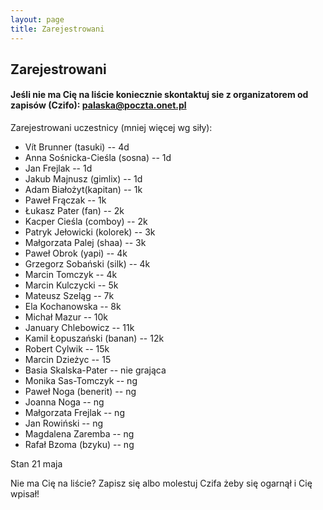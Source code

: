 ```yaml
---
layout: page
title: Zarejestrowani
---
```


## Zarejestrowani

#### Jeśli nie ma Cię na liście koniecznie skontaktuj sie z organizatorem od zapisów (Czifo): palaska@poczta.onet.pl

Zarejestrowani uczestnicy (mniej więcej wg siły):


- Vít Brunner (tasuki) -- 4d
- Anna Sośnicka-Cieśla (sosna) -- 1d
- Jan Frejlak -- 1d
- Jakub Majnusz (gimlix) -- 1d
- Adam Białożyt(kapitan) -- 1k
- Paweł Frączak -- 1k
- Łukasz Pater (fan) -- 2k
- Kacper Cieśla (comboy) -- 2k
- Patryk Jełowicki (kolorek) -- 3k
- Małgorzata Palej (shaa) -- 3k
- Paweł Obrok (yapi) -- 4k
- Grzegorz Sobański (silk) -- 4k
- Marcin Tomczyk -- 4k
- Marcin Kulczycki -- 5k
- Mateusz Szeląg -- 7k
- Ela Kochanowska -- 8k
- Michał Mazur -- 10k
- January Chlebowicz -- 11k
- Kamil Łopuszański (banan) -- 12k
- Robert Cylwik -- 15k
- Marcin Dzieżyc -- 15
- Basia Skalska-Pater -- nie grająca
- Monika Sas-Tomczyk -- ng
- Paweł Noga (benerit) -- ng
- Joanna Noga -- ng
- Małgorzata Frejlak -- ng
- Jan Rowiński -- ng
- Magdalena Zaremba -- ng
- Rafał Bzoma (bzyku) -- ng





Stan 21 maja

Nie ma Cię na liście?  Zapisz się albo molestuj Czifa żeby się ogarnął i Cię wpisał!
